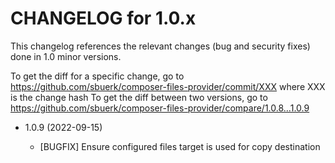 CHANGELOG for 1.0.x
===================

This changelog references the relevant changes (bug and security fixes) done
in 1.0 minor versions.

To get the diff for a specific change, go to https://github.com/sbuerk/composer-files-provider/commit/XXX where XXX is the change hash
To get the diff between two versions, go to https://github.com/sbuerk/composer-files-provider/compare/1.0.8...1.0.9

* 1.0.9 (2022-09-15)

  * [BUGFIX] Ensure configured files target is used for copy destination 